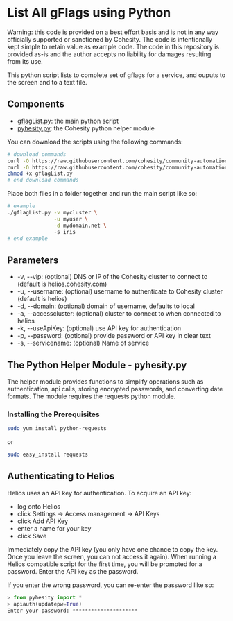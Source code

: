 # List All gFlags using Python

Warning: this code is provided on a best effort basis and is not in any way officially supported or sanctioned by Cohesity. The code is intentionally kept simple to retain value as example code. The code in this repository is provided as-is and the author accepts no liability for damages resulting from its use.

This python script lists to complete set of gflags for a service, and ouputs to the screen and to a text file.

## Components

* [gflagList.py](https://raw.githubusercontent.com/cohesity/community-automation-samples/main/python/gflagList/gflagList.py): the main python script
* [pyhesity.py](https://raw.githubusercontent.com/cohesity/community-automation-samples/main/python/pyhesity/pyhesity.py): the Cohesity python helper module

You can download the scripts using the following commands:

```bash
# download commands
curl -O https://raw.githubusercontent.com/cohesity/community-automation-samples/main/python/gflagList/gflagList.py
curl -O https://raw.githubusercontent.com/cohesity/community-automation-samples/main/python/pyhesity.py
chmod +x gflagList.py
# end download commands
```

Place both files in a folder together and run the main script like so:

```bash
# example
./gflagList.py -v mycluster \
               -u myuser \
               -d mydomain.net \ 
               -s iris
# end example
```

## Parameters

* -v, --vip: (optional) DNS or IP of the Cohesity cluster to connect to (default is helios.cohesity.com)
* -u, --username: (optional) username to authenticate to Cohesity cluster (default is helios)
* -d, --domain: (optional) domain of username, defaults to local
* -a, --accesscluster: (optional) cluster to connect to when connected to helios
* -k, --useApiKey: (optional) use API key for authentication
* -p, --password: (optional) provide password or API key in clear text
* -s, --servicename: (optional) Name of service

## The Python Helper Module - pyhesity.py

The helper module provides functions to simplify operations such as authentication, api calls, storing encrypted passwords, and converting date formats. The module requires the requests python module.

### Installing the Prerequisites

```bash
sudo yum install python-requests
```

or

```bash
sudo easy_install requests
```

## Authenticating to Helios

Helios uses an API key for authentication. To acquire an API key:

* log onto Helios
* click Settings -> Access management -> API Keys
* click Add API Key
* enter a name for your key
* click Save

Immediately copy the API key (you only have one chance to copy the key. Once you leave the screen, you can not access it again). When running a Helios compatible script for the first time, you will be prompted for a password. Enter the API key as the password.

If you enter the wrong password, you can re-enter the password like so:

```python
> from pyhesity import *
> apiauth(updatepw=True)
Enter your password: *********************
```
